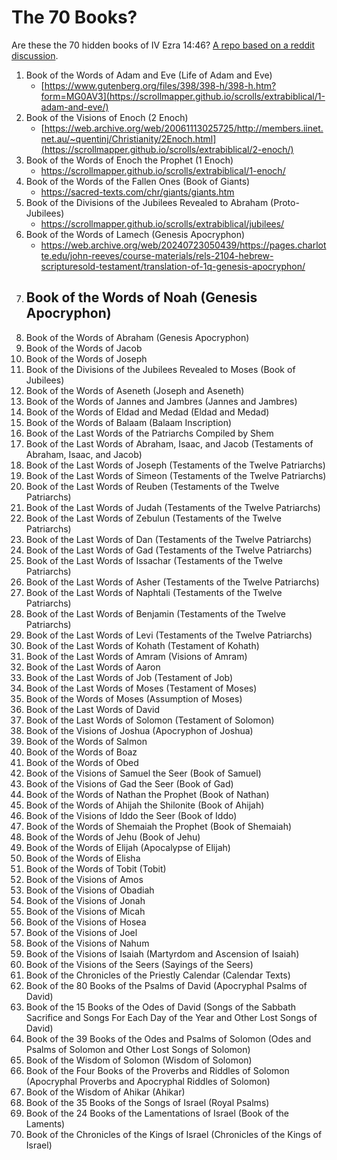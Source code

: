# The 70 Books?

Are these the 70 hidden books of IV Ezra 14:46? [A repo based on a reddit discussion](https://www.reddit.com/r/trueearthscience/comments/1bicrij/are_these_the_70_hidden_books_of_iv_ezra_1446/). 

1. Book of the Words of Adam and Eve (Life of Adam and Eve)
   - [https://www.gutenberg.org/files/398/398-h/398-h.htm?form=MG0AV3](https://scrollmapper.github.io/scrolls/extrabiblical/1-adam-and-eve/)
3. Book of the Visions of Enoch (2 Enoch)
   - [https://web.archive.org/web/20061113025725/http://members.iinet.net.au/~quentinj/Christianity/2Enoch.html](https://scrollmapper.github.io/scrolls/extrabiblical/2-enoch/)
5. Book of the Words of Enoch the Prophet (1 Enoch)
   - https://scrollmapper.github.io/scrolls/extrabiblical/1-enoch/
7. Book of the Words of the Fallen Ones (Book of Giants)
   - https://sacred-texts.com/chr/giants/giants.htm
9. Book of the Divisions of the Jubilees Revealed to Abraham (Proto-Jubilees)
    - https://scrollmapper.github.io/scrolls/extrabiblical/jubilees/
11. Book of the Words of Lamech (Genesis Apocryphon)
    - https://web.archive.org/web/20240723050439/https://pages.charlotte.edu/john-reeves/course-materials/rels-2104-hebrew-scripturesold-testament/translation-of-1q-genesis-apocryphon/
13. Book of the Words of Noah (Genesis Apocryphon)
    - 
15. Book of the Words of Abraham (Genesis Apocryphon)
16. Book of the Words of Jacob
17. Book of the Words of Joseph
18. Book of the Divisions of the Jubilees Revealed to Moses (Book of Jubilees)
19. Book of the Words of Aseneth (Joseph and Aseneth)
20. Book of the Words of Jannes and Jambres (Jannes and Jambres)
21. Book of the Words of Eldad and Medad (Eldad and Medad)
22. Book of the Words of Balaam (Balaam Inscription)
23. Book of the Last Words of the Patriarchs Compiled by Shem
24. Book of the Last Words of Abraham, Isaac, and Jacob (Testaments of Abraham, Isaac, and Jacob)
25. Book of the Last Words of Joseph (Testaments of the Twelve Patriarchs)
26. Book of the Last Words of Simeon (Testaments of the Twelve Patriarchs)
27. Book of the Last Words of Reuben (Testaments of the Twelve Patriarchs)
28. Book of the Last Words of Judah (Testaments of the Twelve Patriarchs)
29. Book of the Last Words of Zebulun (Testaments of the Twelve Patriarchs)
30. Book of the Last Words of Dan (Testaments of the Twelve Patriarchs)
31. Book of the Last Words of Gad (Testaments of the Twelve Patriarchs)
32. Book of the Last Words of Issachar (Testaments of the Twelve Patriarchs)
33. Book of the Last Words of Asher (Testaments of the Twelve Patriarchs)
34. Book of the Last Words of Naphtali (Testaments of the Twelve Patriarchs)
35. Book of the Last Words of Benjamin (Testaments of the Twelve Patriarchs)
36. Book of the Last Words of Levi (Testaments of the Twelve Patriarchs)
37. Book of the Last Words of Kohath (Testament of Kohath)
38. Book of the Last Words of Amram (Visions of Amram)
39. Book of the Last Words of Aaron
40. Book of the Last Words of Job (Testament of Job)
41. Book of the Last Words of Moses (Testament of Moses)
42. Book of the Words of Moses (Assumption of Moses)
43. Book of the Last Words of David
44. Book of the Last Words of Solomon (Testament of Solomon)
45. Book of the Visions of Joshua (Apocryphon of Joshua)
46. Book of the Words of Salmon
47. Book of the Words of Boaz
48. Book of the Words of Obed
49. Book of the Visions of Samuel the Seer (Book of Samuel)
50. Book of the Visions of Gad the Seer (Book of Gad)
51. Book of the Words of Nathan the Prophet (Book of Nathan)
52. Book of the Words of Ahijah the Shilonite (Book of Ahijah)
53. Book of the Visions of Iddo the Seer (Book of Iddo)
54. Book of the Words of Shemaiah the Prophet (Book of Shemaiah)
55. Book of the Words of Jehu (Book of Jehu)
56. Book of the Words of Elijah (Apocalypse of Elijah)
57. Book of the Words of Elisha
58. Book of the Words of Tobit (Tobit)
59. Book of the Visions of Amos
60. Book of the Visions of Obadiah
61. Book of the Visions of Jonah
62. Book of the Visions of Micah
63. Book of the Visions of Hosea
64. Book of the Visions of Joel
65. Book of the Visions of Nahum
66. Book of the Visions of Isaiah (Martyrdom and Ascension of Isaiah)
67. Book of the Visions of the Seers (Sayings of the Seers)
68. Book of the Chronicles of the Priestly Calendar (Calendar Texts)
69. Book of the 80 Books of the Psalms of David (Apocryphal Psalms of David)
70. Book of the 15 Books of the Odes of David (Songs of the Sabbath Sacrifice and Songs For Each Day of the Year and Other Lost Songs of David)
71. Book of the 39 Books of the Odes and Psalms of Solomon (Odes and Psalms of Solomon and Other Lost Songs of Solomon)
72. Book of the Wisdom of Solomon (Wisdom of Solomon)
73. Book of the Four Books of the Proverbs and Riddles of Solomon (Apocryphal Proverbs and Apocryphal Riddles of Solomon)
74. Book of the Wisdom of Ahikar (Ahikar)
75. Book of the 35 Books of the Songs of Israel (Royal Psalms)
76. Book of the 24 Books of the Lamentations of Israel (Book of the Laments)
77. Book of the Chronicles of the Kings of Israel (Chronicles of the Kings of Israel)

